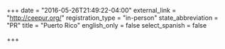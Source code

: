 +++
date = "2016-05-26T21:49:22-04:00"
external_link = "http://ceepur.org/"
registration_type = "in-person"
state_abbreviation = "PR"
title = "Puerto Rico"
english_only = false
select_spanish = false

+++
